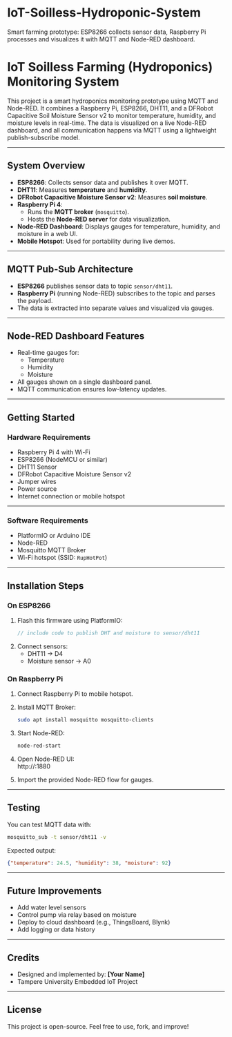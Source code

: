 # IoT-Soilless-Hydroponic-System
Smart farming prototype: ESP8266 collects sensor data, Raspberry Pi processes and visualizes it with MQTT and Node-RED dashboard.

# IoT Soilless Farming (Hydroponics) Monitoring System

This project is a smart hydroponics monitoring prototype using MQTT and Node-RED. It combines a Raspberry Pi, ESP8266, DHT11, and a DFRobot Capacitive Soil Moisture Sensor v2 to monitor temperature, humidity, and moisture levels in real-time. The data is visualized on a live Node-RED dashboard, and all communication happens via MQTT using a lightweight publish-subscribe model.

---

## System Overview

- **ESP8266**: Collects sensor data and publishes it over MQTT.
- **DHT11**: Measures **temperature** and **humidity**.
- **DFRobot Capacitive Moisture Sensor v2**: Measures **soil moisture**.
- **Raspberry Pi 4**: 
  - Runs the **MQTT broker** (`mosquitto`).
  - Hosts the **Node-RED server** for data visualization.
- **Node-RED Dashboard**: Displays gauges for temperature, humidity, and moisture in a web UI.
- **Mobile Hotspot**: Used for portability during live demos.

---

## MQTT Pub-Sub Architecture

- **ESP8266** publishes sensor data to topic `sensor/dht11`.
- **Raspberry Pi** (running Node-RED) subscribes to the topic and parses the payload.
- The data is extracted into separate values and visualized via gauges.

---

## Node-RED Dashboard Features

- Real-time gauges for:
  - Temperature
  - Humidity
  - Moisture
- All gauges shown on a single dashboard panel.
- MQTT communication ensures low-latency updates.

---

## Getting Started

### Hardware Requirements

- Raspberry Pi 4 with Wi-Fi
- ESP8266 (NodeMCU or similar)
- DHT11 Sensor
- DFRobot Capacitive Moisture Sensor v2
- Jumper wires
- Power source
- Internet connection or mobile hotspot

---

### Software Requirements

- PlatformIO or Arduino IDE
- Node-RED
- Mosquitto MQTT Broker
- Wi-Fi hotspot (SSID: `RupHotPot`)

---

## Installation Steps

### On ESP8266

1. Flash this firmware using PlatformIO:
   ```cpp
   // include code to publish DHT and moisture to sensor/dht11
   ```
2. Connect sensors:
   - DHT11 → D4
   - Moisture sensor → A0

### On Raspberry Pi

1. Connect Raspberry Pi to mobile hotspot.
2. Install MQTT Broker:
   ```bash
   sudo apt install mosquitto mosquitto-clients
   ```
3. Start Node-RED:
   ```bash
   node-red-start
   ```
4. Open Node-RED UI:  
   http://<your-raspi-ip>:1880

5. Import the provided Node-RED flow for gauges.

---

## Testing

You can test MQTT data with:
```bash
mosquitto_sub -t sensor/dht11 -v
```

Expected output:
```json
{"temperature": 24.5, "humidity": 38, "moisture": 92}
```

---



## Future Improvements

- Add water level sensors
- Control pump via relay based on moisture
- Deploy to cloud dashboard (e.g., ThingsBoard, Blynk)
- Add logging or data history

---

## Credits

- Designed and implemented by: **[Your Name]**
- Tampere University Embedded IoT Project

---

## License

This project is open-source. Feel free to use, fork, and improve!
